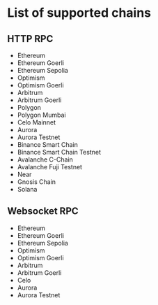 # List of supported chains

## HTTP RPC

- Ethereum
- Ethereum Goerli
- Ethereum Sepolia
- Optimism
- Optimism Goerli
- Arbitrum
- Arbitrum Goerli
- Polygon
- Polygon Mumbai
- Celo Mainnet
- Aurora
- Aurora Testnet
- Binance Smart Chain
- Binance Smart Chain Testnet
- Avalanche C-Chain
- Avalanche Fuji Testnet
- Near
- Gnosis Chain
- Solana

## Websocket RPC

- Ethereum
- Ethereum Goerli
- Ethereum Sepolia
- Optimism
- Optimism Goerli
- Arbitrum
- Arbitrum Goerli
- Celo
- Aurora
- Aurora Testnet
